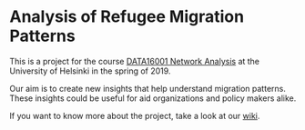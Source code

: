 # Analysis of Refugee Migration Patterns

This is a project for the course [DATA16001 Network Analysis](https://courses.helsinki.fi/en/data16001/124845659) at the University of Helsinki in the spring of 2019.

Our aim is to create new insights that help understand migration patterns. These insights could be useful for aid organizations and policy makers alike.

If you want to know more about the project, take a look at our [wiki](https://github.com/hcorinna/refugee-migration-patterns/wiki).
